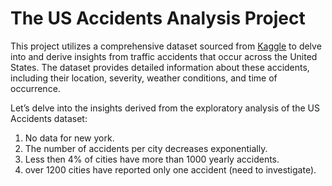 # The US Accidents Analysis Project

This project utilizes a comprehensive dataset sourced from [Kaggle](https://www.kaggle.com/datasets/sobhanmoosavi/us-accidents) to delve into and derive insights from traffic accidents that occur across the United States. The dataset provides detailed information about these accidents, including their location, severity, weather conditions, and time of occurrence.

Let’s delve into the insights derived from the exploratory analysis of the US Accidents dataset:
1. No data for new york.
2. The number of accidents per city decreases exponentially.
3. Less then 4% of cities have more than 1000 yearly accidents.
4. over 1200 cities have reported only one accident (need to investigate).
